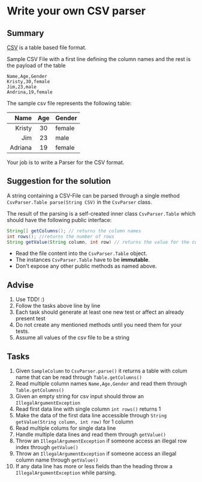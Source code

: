 # Write your own CSV parser

## Summary

[CSV](https://en.wikipedia.org/wiki/Comma-separated_values) is a table based file format.

Sample CSV File with a first line defining the column names and the rest is the payload of the table

```csv
Name,Age,Gender
Kristy,30,female
Jim,23,male
Andrina,19,female
```

The sample csv file represents the following table:

|    Name |  Age  | Gender |
| ------: | :---: | :----- |
|  Kristy |  30   | female |
|     Jim |  23   | male   |
| Adriana |  19   | female |


Your job is to write a Parser for the CSV format.

## Suggestion for the solution

A string containing a CSV-File can be parsed through a single method `CsvParser.Table parse(String CSV)` in the `CsvParser` class.

The result of the parsing is a self-created inner class `CsvParser.Table` which should have the following public interface:

```java
String[] getColumns(); // returns the column names
int rows(); //returns the number of rows
String getValue(String column, int row) // returns the value for the column named "column" at the row "row" (zero-based-numbering)
```

- Read the file content into the `CsvParser.Table` object.
- The instances `CsvParser.Table` have to be **immutable**.
- Don't expose any other public methods as named above.

## Advise

1. Use TDD! :)
2. Follow the tasks above line by line
3. Each task should generate at least one new test or affect an already present test
4. Do not create any mentioned methods until you need them for your tests.
5. Assume all values of the csv file to be a string

## Tasks

1. Given `SampleColumn` to `CsvParser.parse()` it returns a table with colum name that can be read through `Table.getColumns()`
2. Read multiple column names `Name,Age,Gender` and read them through `Table.getColumns()` 
3. Given an empty string for csv input should throw an `IllegalArgumentException`
4. Read first data line with single column `int rows()` returns 1
5. Make the data of the first data line accessible through `String getValue(String column, int row)` for 1 column
6. Read multiple colums for single data line
7. Handle multiple data lines and read them through `getValue()`
8. Throw an `IllegalArgumentException` if someone access an illegal row index through `getValue()`
9. Throw an `IllegalArgumentException` if someone access an illegal column name through `getValue()`
10. If any data line has more or less fields than the heading throw a `IllegalArgumentException` while parsing.
